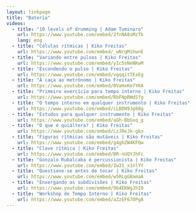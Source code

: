 ```yaml
---
layout: linkpage
title: "Bateria"
videos:
  - title: "10 levels of drumming | Adam Tuminaro"
    url: https://www.youtube.com/embed/2fnNA8sMzTk
    lang: eng
  - title: "Células rítmicas | Kiko Freitas"
    url: https://www.youtube.com/embed/_wNrqMihwnE
  - title: "Variando entre pulsos | Kiko Freitas"
    url: https://www.youtube.com/embed/yIc5sNeNKwM
  - title: "Escondendo o pulso | Kiko Freitas"
    url: https://www.youtube.com/embed/vgqqitTExEg
  - title: "A caça ao metrônomo | Kiko Freitas"
    url: https://www.youtube.com/embed/0VaHxKe7YKA
  - title: "Primeiro exercício para tempo interno | Kiko Freitas"
    url: https://www.youtube.com/embed/RbFNpRWdSfg
  - title: "O tempo interno em qualquer instrumento | Kiko Freitas"
    url: https://www.youtube.com/embed/cLBDN9Jg88g
  - title: "Estudos para qualquer instrumento | Kiko Freitas"
    url: https://www.youtube.com/embed/aGh-BbGxq_g
  - title: "O que é quiáltera? | Kiko Freitas"
    url: https://www.youtube.com/embed/LzJReJk-gko
  - title: "Figuras rítmicas são mutáveis | Kiko Freitas"
    url: https://www.youtube.com/embed/g4ghZW4KFQw
  - title: "Clave rítmica | Kiko Freitas"
    url: https://www.youtube.com/embed/BR-nUQYJhFc
  - title: "Gonzalo Rubalcaba é percussionista | Kiko Freitas"
    url: https://www.youtube.com/embed/Zw31_x1nlYY
  - title: "Questione-se antes de tocar | Kiko Freitas"
    url: https://www.youtube.com/embed/w5RLgGBamaA
  - title: "Enxergando as subdivisões | Kiko Freitas"
    url: https://www.youtube.com/embed/9b4EKWgJhI0
  - title: "Workshop de Tempo Interno | Kiko Freitas"
    url: https://www.youtube.com/embed/aZzEF67OPgA
---
```

